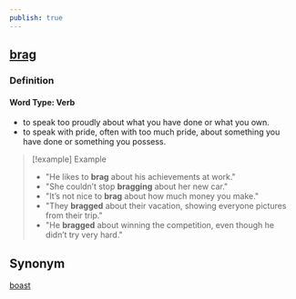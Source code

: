 ```yaml
---
publish: true
---
```

## [brag](https://dictionary.cambridge.org/dictionary/english/brag)

### Definition
#### Word Type: Verb
- to speak too proudly about what you have done or what you own.
- to speak with pride, often with too much pride, about something you have done or something you possess.

> [!example] Example
> 
> - "He likes to **brag** about his achievements at work."
> - "She couldn’t stop **bragging** about her new car."
> - "It’s not nice to **brag** about how much money you make."
> - "They **bragged** about their vacation, showing everyone pictures from their trip."
> - "He **bragged** about winning the competition, even though he didn’t try very hard."
## Synonym
[boast](https://dictionary.cambridge.org/dictionary/english/boast "meaning of boast")
